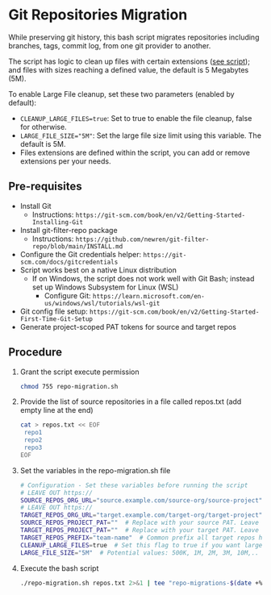 # Git Repositories Migration

While preserving git history, this bash script migrates repositories including branches, tags, commit log, from one git provider to another. 

The script has logic to clean up files with certain extensions ([see script](./run-migrations.sh)); and files with sizes reaching a defined value, the default is 5 Megabytes (5M).

To enable Large File cleanup, set these two parameters (enabled by default):
- `CLEANUP_LARGE_FILES=true`: Set to true to enable the file cleanup, false for otherwise.
- `LARGE_FILE_SIZE="5M"`: Set the large file size limit using this variable. The default is 5M.
- Files extensions are defined within the script, you can add or remove extensions per your needs.

## Pre-requisites
- Install Git
   - Instructions: `https://git-scm.com/book/en/v2/Getting-Started-Installing-Git`   
- Install git-filter-repo package
   - Instructions: `https://github.com/newren/git-filter-repo/blob/main/INSTALL.md`
- Configure the Git credentials helper: `https://git-scm.com/docs/gitcredentials`
- Script works best on a native Linux distribution
   - If on Windows, the script does not work well with Git Bash; instead set up Windows Subsystem for Linux (WSL)
      - Configure Git: `https://learn.microsoft.com/en-us/windows/wsl/tutorials/wsl-git`
- Git config file setup: `https://git-scm.com/book/en/v2/Getting-Started-First-Time-Git-Setup`
- Generate project-scoped PAT tokens for source and target repos

## Procedure

1. Grant the script execute permission
   ```sh
   chmod 755 repo-migration.sh
   ```
2. Provide the list of source repositories in a file called repos.txt (add empty line at the end)
   ```sh
   cat > repos.txt << EOF
    repo1
    repo2
    repo3
   EOF
   ```
3. Set the variables in the repo-migration.sh file
   ```sh
   # Configuration - Set these variables before running the script
   # LEAVE OUT https://
   SOURCE_REPOS_ORG_URL="source.example.com/source-org/source-project"  # Replace with your source Azure Repos URL.
   # LEAVE OUT https://
   TARGET_REPOS_ORG_URL="target.example.com/target-org/target-project"  # Replace with your target Azure DevOps URL.
   SOURCE_REPOS_PROJECT_PAT=""  # Replace with your source PAT. Leave empty if you've already setup Git Credentials Helper for this url
   TARGET_REPOS_PROJECT_PAT=""  # Replace with your target PAT. Leave empty if you've already setup Git Credentials Helper for this url
   TARGET_REPOS_PREFIX="team-name"  # Common prefix all target repos have. Set to empty string if none
   CLEANUP_LARGE_FILES=true  # Set this flag to true if you want large files removed from git history
   LARGE_FILE_SIZE="5M"  # Potential values: 500K, 1M, 2M, 3M, 10M,..
   ```

4. Execute the bash script
   ```sh
   ./repo-migration.sh repos.txt 2>&1 | tee "repo-migrations-$(date +%Y%m%d%H%M).log"
   ```

